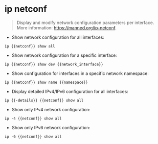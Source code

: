 # ip netconf

> Display and modify network configuration parameters per interface.
> More information: <https://manned.org/ip-netconf>.

- Show network configuration for all interfaces:

`ip {{netconf}} show all`

- Show network configuration for a specific interface:

`ip {{netconf}} show dev {{network_interface}}`

- Show configuration for interfaces in a specific network namespace:

`ip {{netconf}} show name {{namespace}}`

- Display detailed IPv4/IPv6 configuration for all interfaces:

`ip {{-details}} {{netconf}} show all`

- Show only IPv4 network configuration:

`ip -4 {{netconf}} show all`

- Show only IPv6 network configuration:

`ip -6 {{netconf}} show all`

